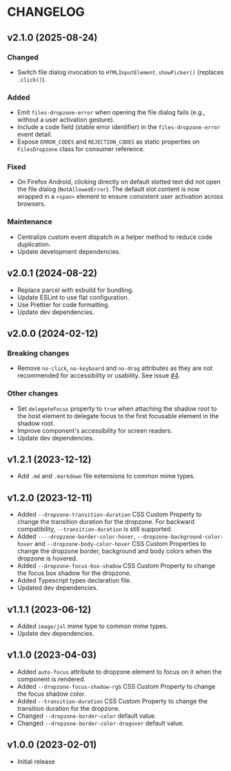 # CHANGELOG

## v2.1.0 (2025-08-24)

### Changed

- Switch file dialog invocation to `HTMLInputElement.showPicker()` (replaces `.click()`).

### Added

- Emit `files-dropzone-error` when opening the file dialog fails (e.g., without a user activation gesture).
- Include a code field (stable error identifier) in the `files-dropzone-error` event detail.
- Expose `ERROR_CODES` and `REJECTION_CODES` as static properties on `FilesDropzone` class for consumer reference.

### Fixed

- On Firefox Android, clicking directly on default slotted text did not open the file dialog (`NotAllowedError`). The default slot content is now wrapped in a `<span>` element to ensure consistent user activation across browsers.

### Maintenance

- Centralize custom event dispatch in a helper method to reduce code duplication.
- Update development dependencies.

## v2.0.1 (2024-08-22)

- Replace parcel with esbuild for bundling.
- Update ESLint to use flat configuration.
- Use Prettier for code formatting.
- Update dev dependencies.

## v2.0.0 (2024-02-12)

### Breaking changes

- Remove `no-click`, `no-keyboard` and `no-drag` attributes as they are not recommended for accessibility or usability. See issue [#4](https://github.com/georapbox/files-dropzone-element/issues/4).

### Other changes

- Set `delegateFocus` property to `true` when attaching the shadow root to the host element to delegate focus to the first focusable element in the shadow root.
- Improve component's accessibility for screen readers.
- Update dev dependencies.

## v1.2.1 (2023-12-12)

- Add `.md` and `.markdown` file extensions to common mime types.

## v1.2.0 (2023-12-11)

- Added `--dropzone-transition-duration` CSS Custom Property to change the transition duration for the dropzone. For backward compatibility, `--transition-duration` is still supported.
- Added `----dropzone-border-color-hover`, `--dropzone-background-color-hover` and `--dropzone-body-color-hover` CSS Custom Properties to change the dropzone border, background and body colors when the dropzone is hovered.
- Added `--dropzone-focus-box-shadow` CSS Custom Property to change the focus box shadow for the dropzone.
- Added Typescript types declaration file.
- Updated dev dependencies.

## v1.1.1 (2023-06-12)

- Added `image/jxl` mime type to common mime types.
- Update dev dependencies.

## v1.1.0 (2023-04-03)

- Added `auto-focus` attribute to dropzone element to focus on it when the component is rendered.
- Added `--dropzone-focus-shadow-rgb` CSS Custom Property to change the focus shadow color.
- Added `--transition-duration` CSS Custom Property to change the transition duration for the dropzone.
- Changed `--dropzone-border-color` default value.
- Changed `--dropzone-border-color-dragover` default value.

## v1.0.0 (2023-02-01)

- Initial release
